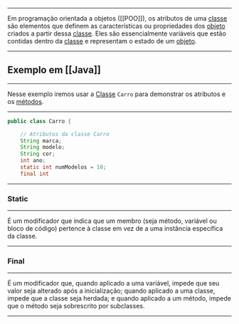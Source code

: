 ***
Em programação orientada a objetos ([[POO]]), os atributos de uma [classe](Classes) são elementos que definem as características ou propriedades dos [objeto](Objetos) criados a partir dessa [classe](Classes). Eles são essencialmente variáveis que estão contidas dentro da [classe](Classes) e representam o estado de um [objeto](Objetos).
***
## Exemplo em [[Java]]
***
Nesse exemplo iremos usar a [Classe](Classes) ``Carro`` para demonstrar os atributos e os [métodos](Métodos).
***
```java
public class Carro {

    // Atributos da classe Carro
    String marca;
    String modelo;
    String cor;
    int ano;
    static int numModelos = 10;
    final int 
```
***
### Static
***
É um modificador que indica que um membro (seja método, variável ou bloco de código) pertence à classe em vez de a uma instância específica da classe.
***
### Final
***
É um modificador que, quando aplicado a uma variável, impede que seu valor seja alterado após a inicialização; quando aplicado a uma classe, impede que a classe seja herdada; e quando aplicado a um método, impede que o método seja sobrescrito por subclasses.
***
